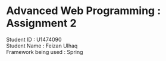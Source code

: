 # Advanced Web Programming : Assignment 2
Student ID : U1474090 <br />
Student Name : Feizan Ulhaq <br />
Framework being used : Spring <br />
